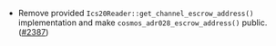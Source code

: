 *   Remove provided `Ics20Reader::get_channel_escrow_address()` implementation and make `cosmos_adr028_escrow_address()`
    public.
    ([#2387](https://github.com/informalsystems/ibc-rs/issues/2387))

